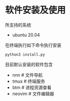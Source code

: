 # 软件安装及使用

所支持的系统
- ubuntu 20.04

在终端执行如下命令执行安装
```
python3 install.py
```

目前默认安装的软件包含
- nnn  # 文件导航
- tmux  # 终端服务
- btm  # 进程资源查看
- neovim  # 文件编辑器